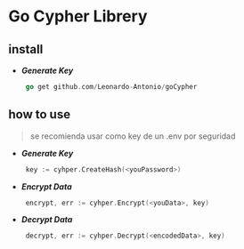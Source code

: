 # Go Cypher Librery

## **install**
- ***Generate Key***
   ```go
    go get github.com/Leonardo-Antonio/goCypher
## **how to use**
> se recomienda usar como key de un .env por seguridad
- ***Generate Key***
   ```go
    key := cyhper.CreateHash(<youPassword>)
  ```

- ***Encrypt Data***
   ```go
    encrypt, err := cyhper.Encrypt(<youData>, key)
  ```

- ***Decrypt Data***
   ```go
    decrypt, err := cyhper.Decrypt(<encodedData>, key)
  ```